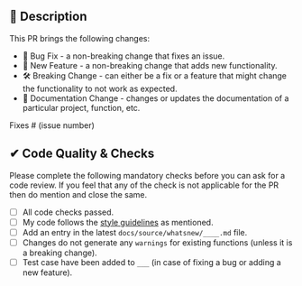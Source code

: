 <!--
Thanks for Creating a Pull Requests (PRs) 😃

Please make sure that the PR is limited to only ONE type (docs, features, etc.), and keep it as small as possible.
You can open multiple PRs if need be! Below, mentioned are the basic requirements and checks that are required
for the PR to be accepted and merged into the `master` branch.
-->

## 📜 Description
[NOTE]: # ( Give a BRIEF description about the PR )
[NOTE]: # ( Please, also include relevant motivation and/or context )
[NOTE]: # ( List any dependencies, that are required for this change )



[NOTE]: # ( Please mention the type of change that will occur with this PR )
[NOTE]: # ( Generally, change is one of the following types, choose the correct one, and delete the rest )
This PR brings the following changes:

  * 🐛 Bug Fix - a non-breaking change that fixes an issue.
  * 🌟 New Feature - a non-breaking change that adds new functionality.
  * 🛠️ Breaking Change - can either be a fix or a feature that might change the functionality to not work as expected.
  * 📖 Documentation Change - changes or updates the documentation of a particular project, function, etc.

[NOTE]: # ( Mention the issues, if any, that are fixed with this PRs )
[NOTE]: # ( Unless this is a minor documentation change, typo/grammatical error, an issue must be raised )
Fixes # (issue number)

## ✔ Code Quality & Checks
[NOTE]: # ( Make sure the PR passes any CI/CD checks that might be added into a repository )
[NOTE]: # ( Do run a self-check on the following information, before final scrutiny and checks )

Please complete the following mandatory checks before you can ask for a code review. If you feel that any of the check
is not applicable for the PR then do mention and close the same.

  - [ ] All code checks passed.
  - [ ] My code follows the [style guidelines](CONTRIBUTING.md) as mentioned.
  - [ ] Add an entry in the latest `docs/source/whatsnew/____.md` file.
  - [ ] Changes do not generate any `warnings` for existing functions (unless it is a breaking change).
  - [ ] Test case have been added to `___` (in case of fixing a bug or adding a new feature).
